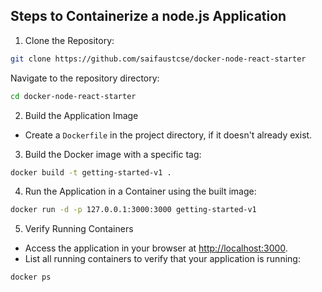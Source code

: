
## Steps to Containerize a node.js Application

1. Clone the Repository:

```bash
git clone https://github.com/saifaustcse/docker-node-react-starter
```

Navigate to the repository directory:

```bash
cd docker-node-react-starter
```

2. Build the Application Image

- Create a `Dockerfile` in the project directory, if it doesn't already exist.

3. Build the Docker image with a specific tag:

```bash
docker build -t getting-started-v1 .
```

4. Run the Application in a Container using the built image:

```bash
docker run -d -p 127.0.0.1:3000:3000 getting-started-v1
```

5. Verify Running Containers

- Access the application in your browser at [http://localhost:3000](http://localhost:3000).
- List all running containers to verify that your application is running:

```bash
docker ps
```
